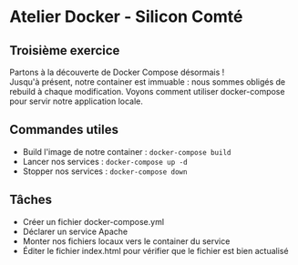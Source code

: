 # Atelier Docker - Silicon Comté

## Troisième exercice
Partons à la découverte de Docker Compose désormais !  
Jusqu'à présent, notre container est immuable : nous sommes obligés de rebuild à chaque modification. Voyons comment utiliser docker-compose pour servir notre application locale.

## Commandes utiles
* Build l'image de notre container : `docker-compose build`
* Lancer nos services : `docker-compose up -d`
* Stopper nos services : `docker-compose down`

## Tâches
* Créer un fichier docker-compose.yml
* Déclarer un service Apache
* Monter nos fichiers locaux vers le container du service
* Éditer le fichier index.html pour vérifier que le fichier est bien actualisé